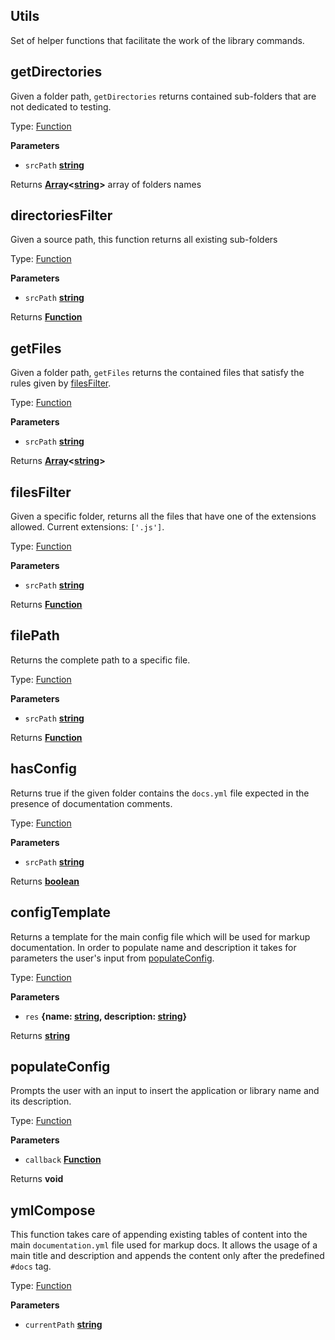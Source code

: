 <!-- Generated by documentation.js. Update this documentation by updating the source code. -->

## Utils

Set of helper functions that facilitate the work of the library commands.


## getDirectories

Given a folder path, `getDirectories`
returns contained sub-folders that
are not dedicated to testing.

Type: [Function](https://developer.mozilla.org/en-US/docs/Web/JavaScript/Reference/Statements/function)

**Parameters**

-   `srcPath` **[string](https://developer.mozilla.org/en-US/docs/Web/JavaScript/Reference/Global_Objects/String)** 

Returns **[Array](https://developer.mozilla.org/en-US/docs/Web/JavaScript/Reference/Global_Objects/Array)&lt;[string](https://developer.mozilla.org/en-US/docs/Web/JavaScript/Reference/Global_Objects/String)>** array of folders names

## directoriesFilter

Given a source path, this function
returns all existing sub-folders

Type: [Function](https://developer.mozilla.org/en-US/docs/Web/JavaScript/Reference/Statements/function)

**Parameters**

-   `srcPath` **[string](https://developer.mozilla.org/en-US/docs/Web/JavaScript/Reference/Global_Objects/String)** 

Returns **[Function](https://developer.mozilla.org/en-US/docs/Web/JavaScript/Reference/Statements/function)** 

## getFiles

Given a folder path, `getFiles` returns
the contained files that satisfy the
rules given by [filesFilter](#filesfilter).

Type: [Function](https://developer.mozilla.org/en-US/docs/Web/JavaScript/Reference/Statements/function)

**Parameters**

-   `srcPath` **[string](https://developer.mozilla.org/en-US/docs/Web/JavaScript/Reference/Global_Objects/String)** 

Returns **[Array](https://developer.mozilla.org/en-US/docs/Web/JavaScript/Reference/Global_Objects/Array)&lt;[string](https://developer.mozilla.org/en-US/docs/Web/JavaScript/Reference/Global_Objects/String)>** 

## filesFilter

Given a specific folder, returns all
the files that have one of the extensions
allowed.
Current extensions: `['.js']`.

Type: [Function](https://developer.mozilla.org/en-US/docs/Web/JavaScript/Reference/Statements/function)

**Parameters**

-   `srcPath` **[string](https://developer.mozilla.org/en-US/docs/Web/JavaScript/Reference/Global_Objects/String)** 

Returns **[Function](https://developer.mozilla.org/en-US/docs/Web/JavaScript/Reference/Statements/function)** 

## filePath

Returns the complete path to a specific file.

Type: [Function](https://developer.mozilla.org/en-US/docs/Web/JavaScript/Reference/Statements/function)

**Parameters**

-   `srcPath` **[string](https://developer.mozilla.org/en-US/docs/Web/JavaScript/Reference/Global_Objects/String)** 

Returns **[Function](https://developer.mozilla.org/en-US/docs/Web/JavaScript/Reference/Statements/function)** 

## hasConfig

Returns true if the given folder contains
the `docs.yml` file expected in the
presence of documentation comments.

Type: [Function](https://developer.mozilla.org/en-US/docs/Web/JavaScript/Reference/Statements/function)

**Parameters**

-   `srcPath` **[string](https://developer.mozilla.org/en-US/docs/Web/JavaScript/Reference/Global_Objects/String)** 

Returns **[boolean](https://developer.mozilla.org/en-US/docs/Web/JavaScript/Reference/Global_Objects/Boolean)** 

## configTemplate

Returns a template for the main config file
which will be used for markup documentation.
In order to populate name and description it
takes for parameters the user's input from
[populateConfig](#populateconfig).

Type: [Function](https://developer.mozilla.org/en-US/docs/Web/JavaScript/Reference/Statements/function)

**Parameters**

-   `res` **{name: [string](https://developer.mozilla.org/en-US/docs/Web/JavaScript/Reference/Global_Objects/String), description: [string](https://developer.mozilla.org/en-US/docs/Web/JavaScript/Reference/Global_Objects/String)}** 

Returns **[string](https://developer.mozilla.org/en-US/docs/Web/JavaScript/Reference/Global_Objects/String)** 

## populateConfig

Prompts the user with an input to
insert the application or library
name and its description.

Type: [Function](https://developer.mozilla.org/en-US/docs/Web/JavaScript/Reference/Statements/function)

**Parameters**

-   `callback` **[Function](https://developer.mozilla.org/en-US/docs/Web/JavaScript/Reference/Statements/function)** 

Returns **void** 

## ymlCompose

This function takes care of appending
existing tables of content into the
main `documentation.yml` file used
for markup docs. It allows the usage
of a main title and description and
appends the content only after the
predefined `#docs` tag.

Type: [Function](https://developer.mozilla.org/en-US/docs/Web/JavaScript/Reference/Statements/function)

**Parameters**

-   `currentPath` **[string](https://developer.mozilla.org/en-US/docs/Web/JavaScript/Reference/Global_Objects/String)** 
